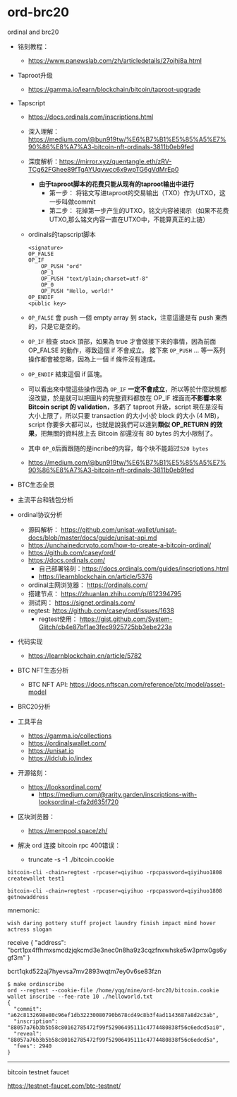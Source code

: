 # ord-brc20
ordinal and brc20

- 铭刻教程：
  - https://www.panewslab.com/zh/articledetails/27ojhj8a.html

- Taproot升级
  - https://gamma.io/learn/blockchain/bitcoin/taproot-upgrade
- Tapscript
  - https://docs.ordinals.com/inscriptions.html
  - 深入理解： https://medium.com/@bun919tw/%E6%B7%B1%E5%85%A5%E7%90%86%E8%A7%A3-bitcoin-nft-ordinals-3811b0eb9fed
  - 深度解析：https://mirror.xyz/quentangle.eth/zRV-TCg62FGhee89fTgAYUqywcc6x9wpTG6gVdMrEp0
    - **由于taproot脚本的花费只能从现有的taproot输出中进行**
      - 第一步： 将铭文写进taproot的交易输出（TXO）作为UTXO，这一步叫做commit
      - 第二步： 花掉第一步产生的UTXO，铭文内容被揭示（如果不花费UTXO,那么铭文内容一直在UTXO中，不能算真正的上链）
  - ordinals的tapscript脚本
    ```
    <signature>
    OP_FALSE
    OP_IF
        OP_PUSH "ord"
        OP_1
        OP_PUSH "text/plain;charset=utf-8"
        OP_0
        OP_PUSH "Hello, world!"
    OP_ENDIF
    <public key>
    ```
  - `OP_FALSE` 會 push 一個 empty array 到 stack，注意這邊是有 push 東西的，只是它是空的。
  -  `OP_IF` 檢查 stack 頂部，如果為 true 才會做接下來的事情，因為前面 OP_FALSE 的動作，導致這個 if 不會成立。
    接下來 `OP_PUSH` … 等一系列操作都會被忽略，因為上一個 if 條件沒有達成。
  - `OP_ENDIF` 結束這個 if 區塊。
  - 可以看出來中間這些操作因為 `OP_IF` **一定不會成立**，所以等於什麼狀態都沒改變，於是就可以把圖片的完整資料都放在 OP_IF 裡面而**不影響本來 Bitcoin script 的 validation**，多虧了 taproot 升級，script 現在是沒有大小上限了，所以只要 transaction 的大小小於 block 的大小 (4 MB)，script 你要多大都可以，也就是說我們可以達到**類似 OP_RETURN 的效果**，把無關的資料放上去 Bitcoin 卻還沒有 80 bytes 的大小限制了。
  - 其中 `OP_0`后面跟随的是incribe的内容，每个块不能超过`520 bytes`

  - https://medium.com/@bun919tw/%E6%B7%B1%E5%85%A5%E7%90%86%E8%A7%A3-bitcoin-nft-ordinals-3811b0eb9fed
- BTC生态全景
- 主流平台和钱包分析
- ordinal协议分析
  - 源码解析： https://github.com/unisat-wallet/unisat-docs/blob/master/docs/guide/unisat-api.md
  - https://unchainedcrypto.com/how-to-create-a-bitcoin-ordinal/
  - https://github.com/casey/ord/
  - https://docs.ordinals.com/
    - 自己部署铭刻：https://docs.ordinals.com/guides/inscriptions.html
    - https://learnblockchain.cn/article/5376
  - ordinal主网浏览器： https://ordinals.com/
  - 搭建节点： https://zhuanlan.zhihu.com/p/612394795
  - 测试网： https://signet.ordinals.com/
  - regtest: https://github.com/casey/ord/issues/1638
    - regtest使用：  https://gist.github.com/System-Glitch/cb4e87bf1ae3fec9925725bb3ebe223a
- 代码实现
  - https://learnblockchain.cn/article/5782
- BTC NFT生态分析
  - BTC NFT API: https://docs.nftscan.com/reference/btc/model/asset-model
- BRC20分析
- 工具平台
  - https://gamma.io/collections
  - https://ordinalswallet.com/
  - https://unisat.io
  - https://idclub.io/index

- 开源铭刻：
  - https://looksordinal.com/
    - https://medium.com/@rarity.garden/inscriptions-with-looksordinal-cfa2d635f720

- 区块浏览器：
  - https://mempool.space/zh/

- 解决 ord  连接 bitcoin rpc 400错误：
  - truncate -s -1 ./bitcoin.cookie


```
bitcoin-cli -chain=regtest -rpcuser=qiyihuo -rpcpassword=qiyihuo1808 createwallet test1

bitcoin-cli -chain=regtest -rpcuser=qiyihuo -rpcpassword=qiyihuo1808 getnewaddress
```



mnemonic:
```
wish daring pottery stuff project laundry finish impact mind hover actress slogan
```

receive
{
  "address": "bcrt1px4ffhmxsmcdzjqkcmd3e3nec0n8ha9z3cqzfnxwhske5w3pmx0gs6ygf3m"
}

bcrt1qkd522aj7hyevsa7mv2893wqtm7ey0v6se83fzn


```
$ make ordinscribe
ord --regtest --cookie-file /home/yqq/mine/ord-brc20/bitcoin.cookie wallet inscribe --fee-rate 10 ./helloworld.txt
{
  "commit": "a62c8132698e80c96ef1db32230080790b678cd49c8b3f4ad1143687a8d2c3ab",
  "inscription": "88057a76b3b5b58c80162785472f99f52906495111c4774480838f56c6edcd5ai0",
  "reveal": "88057a76b3b5b58c80162785472f99f52906495111c4774480838f56c6edcd5a",
  "fees": 2940
}
```



----


bitcoin testnet  faucet

https://testnet-faucet.com/btc-testnet/


